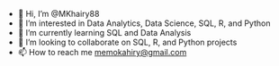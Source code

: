 - 👋 Hi, I’m @MKhairy88
- 👀 I’m interested in Data Analytics, Data Science, SQL, R, and Python
- 🌱 I’m currently learning SQL and Data Analysis
- 💞️ I’m looking to collaborate on SQL, R, and Python projects
- 📫 How to reach me memokahiry@gmail.com

<!---
MKhairy88/MKhairy88 is a ✨ special ✨ repository because its `README.md` (this file) appears on your GitHub profile.
You can click the Preview link to take a look at your changes.
--->
